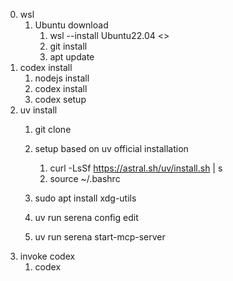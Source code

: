 0. wsl
	1. Ubuntu download
		1. wsl --install Ubuntu22.04 <<name>>
		2. git install
		3. apt update
1. codex install
	1. nodejs install
	2. codex install
	3. codex setup
2. uv install
	1. git clone
		
	2. setup based on uv official installation
		1. curl -LsSf https://astral.sh/uv/install.sh | s
		2. source ~/.bashrc
	3. sudo apt install xdg-utils
	4. uv run serena config edit
	5. uv run serena start-mcp-server
3. invoke codex
	1. codex

